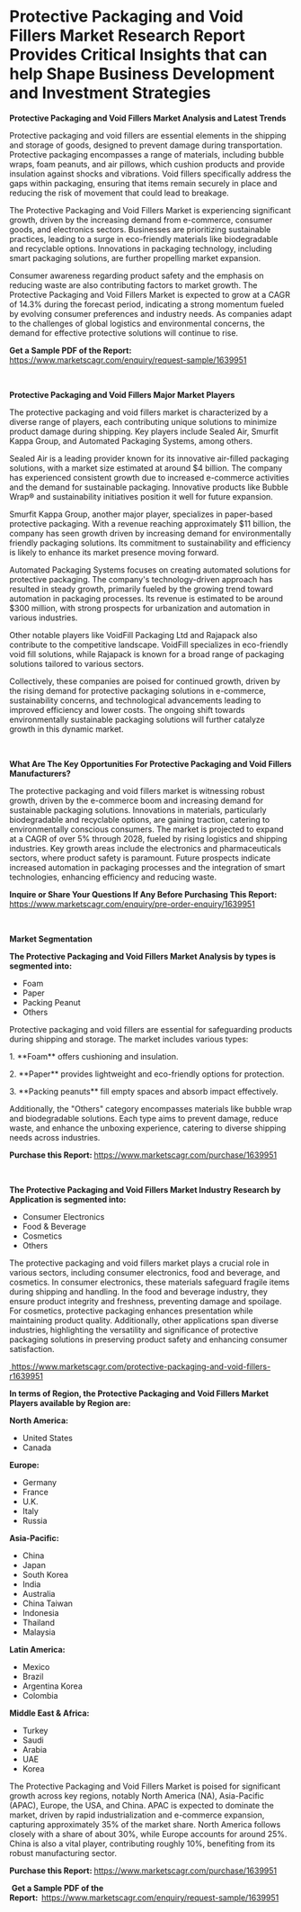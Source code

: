 <p><h1>Protective Packaging and Void Fillers Market Research Report Provides Critical Insights that can help Shape Business Development and Investment Strategies</h1></p><p><strong>Protective Packaging and Void Fillers Market Analysis and Latest Trends</strong></p>
<p><p>Protective packaging and void fillers are essential elements in the shipping and storage of goods, designed to prevent damage during transportation. Protective packaging encompasses a range of materials, including bubble wraps, foam peanuts, and air pillows, which cushion products and provide insulation against shocks and vibrations. Void fillers specifically address the gaps within packaging, ensuring that items remain securely in place and reducing the risk of movement that could lead to breakage.</p><p>The Protective Packaging and Void Fillers Market is experiencing significant growth, driven by the increasing demand from e-commerce, consumer goods, and electronics sectors. Businesses are prioritizing sustainable practices, leading to a surge in eco-friendly materials like biodegradable and recyclable options. Innovations in packaging technology, including smart packaging solutions, are further propelling market expansion. </p><p>Consumer awareness regarding product safety and the emphasis on reducing waste are also contributing factors to market growth. The Protective Packaging and Void Fillers Market is expected to grow at a CAGR of 14.3% during the forecast period, indicating a strong momentum fueled by evolving consumer preferences and industry needs. As companies adapt to the challenges of global logistics and environmental concerns, the demand for effective protective solutions will continue to rise.</p></p>
<p><strong>Get a Sample PDF of the Report:&nbsp;</strong> <a href="https://www.marketscagr.com/enquiry/request-sample/1639951?utm_campaign=3040&utm_medium=2&utm_source=Github&utm_content=ia&utm_term=19042025&utm_id=protective-packaging-and-void-fillers">https://www.marketscagr.com/enquiry/request-sample/1639951</a></p>
<p>&nbsp;</p>
<p><strong>Protective Packaging and Void Fillers Major Market Players</strong></p>
<p><p>The protective packaging and void fillers market is characterized by a diverse range of players, each contributing unique solutions to minimize product damage during shipping. Key players include Sealed Air, Smurfit Kappa Group, and Automated Packaging Systems, among others.</p><p>Sealed Air is a leading provider known for its innovative air-filled packaging solutions, with a market size estimated at around $4 billion. The company has experienced consistent growth due to increased e-commerce activities and the demand for sustainable packaging. Innovative products like Bubble Wrap® and sustainability initiatives position it well for future expansion.</p><p>Smurfit Kappa Group, another major player, specializes in paper-based protective packaging. With a revenue reaching approximately $11 billion, the company has seen growth driven by increasing demand for environmentally friendly packaging solutions. Its commitment to sustainability and efficiency is likely to enhance its market presence moving forward.</p><p>Automated Packaging Systems focuses on creating automated solutions for protective packaging. The company's technology-driven approach has resulted in steady growth, primarily fueled by the growing trend toward automation in packaging processes. Its revenue is estimated to be around $300 million, with strong prospects for urbanization and automation in various industries.</p><p>Other notable players like VoidFill Packaging Ltd and Rajapack also contribute to the competitive landscape. VoidFill specializes in eco-friendly void fill solutions, while Rajapack is known for a broad range of packaging solutions tailored to various sectors.</p><p>Collectively, these companies are poised for continued growth, driven by the rising demand for protective packaging solutions in e-commerce, sustainability concerns, and technological advancements leading to improved efficiency and lower costs. The ongoing shift towards environmentally sustainable packaging solutions will further catalyze growth in this dynamic market.</p></p>
<p>&nbsp;</p>
<p><strong>What Are The Key Opportunities For Protective Packaging and Void Fillers Manufacturers?</strong></p>
<p><p>The protective packaging and void fillers market is witnessing robust growth, driven by the e-commerce boom and increasing demand for sustainable packaging solutions. Innovations in materials, particularly biodegradable and recyclable options, are gaining traction, catering to environmentally conscious consumers. The market is projected to expand at a CAGR of over 5% through 2028, fueled by rising logistics and shipping industries. Key growth areas include the electronics and pharmaceuticals sectors, where product safety is paramount. Future prospects indicate increased automation in packaging processes and the integration of smart technologies, enhancing efficiency and reducing waste.</p></p>
<p><strong>Inquire or Share Your Questions If Any Before Purchasing This Report:</strong> <a href="https://www.marketscagr.com/enquiry/pre-order-enquiry/1639951?utm_campaign=3040&utm_medium=2&utm_source=Github&utm_content=ia&utm_term=19042025&utm_id=protective-packaging-and-void-fillers">https://www.marketscagr.com/enquiry/pre-order-enquiry/1639951</a></p>
<p>&nbsp;</p>
<p><strong>Market Segmentation</strong></p>
<p><strong>The Protective Packaging and Void Fillers Market Analysis by types is segmented into:</strong></p>
<p><ul><li>Foam</li><li>Paper</li><li>Packing Peanut</li><li>Others</li></ul></p>
<p><p>Protective packaging and void fillers are essential for safeguarding products during shipping and storage. The market includes various types: </p><p>1. **Foam** offers cushioning and insulation.</p><p>2. **Paper** provides lightweight and eco-friendly options for protection. </p><p>3. **Packing peanuts** fill empty spaces and absorb impact effectively. </p><p>Additionally, the "Others" category encompasses materials like bubble wrap and biodegradable solutions. Each type aims to prevent damage, reduce waste, and enhance the unboxing experience, catering to diverse shipping needs across industries.</p></p>
<p><strong>Purchase this Report:&nbsp;</strong><a href="https://www.marketscagr.com/purchase/1639951?utm_campaign=3040&utm_medium=2&utm_source=Github&utm_content=ia&utm_term=19042025&utm_id=protective-packaging-and-void-fillers">https://www.marketscagr.com/purchase/1639951</a></p>
<p>&nbsp;</p>
<p><strong>The Protective Packaging and Void Fillers Market Industry Research by Application is segmented into:</strong></p>
<p><ul><li>Consumer Electronics</li><li>Food & Beverage</li><li>Cosmetics</li><li>Others</li></ul></p>
<p><p>The protective packaging and void fillers market plays a crucial role in various sectors, including consumer electronics, food and beverage, and cosmetics. In consumer electronics, these materials safeguard fragile items during shipping and handling. In the food and beverage industry, they ensure product integrity and freshness, preventing damage and spoilage. For cosmetics, protective packaging enhances presentation while maintaining product quality. Additionally, other applications span diverse industries, highlighting the versatility and significance of protective packaging solutions in preserving product safety and enhancing consumer satisfaction.</p></p>
<p><a href="https://www.marketscagr.com/protective-packaging-and-void-fillers-r1639951?utm_campaign=3040&utm_medium=2&utm_source=Github&utm_content=ia&utm_term=19042025&utm_id=protective-packaging-and-void-fillers">&nbsp;https://www.marketscagr.com/protective-packaging-and-void-fillers-r1639951</a></p>
<p><strong>In terms of Region, the Protective Packaging and Void Fillers Market Players available by Region are:</strong></p>
<p>
    <p> <strong> North America: </strong>
        <ul>
            <li>United States</li>
            <li>Canada</li>
        </ul>
        </p> 
    <p> <strong> Europe: </strong>
        <ul>
            <li>Germany</li>
            <li>France</li>
            <li>U.K.</li>
            <li>Italy</li>
            <li>Russia</li>
        </ul>
        </p> 
    <p> <strong> Asia-Pacific: </strong>
        <ul>
            <li>China</li>
            <li>Japan</li>
            <li>South Korea</li>
            <li>India</li>
            <li>Australia</li>
            <li>China Taiwan</li>
            <li>Indonesia</li>
            <li>Thailand</li>
            <li>Malaysia</li>
        </ul>
        </p> 
    <p> <strong> Latin America: </strong>
        <ul>
            <li>Mexico</li>
            <li>Brazil</li>
            <li>Argentina Korea</li>
            <li>Colombia</li>
        </ul>
        </p> 
    <p> <strong> Middle East & Africa: </strong>
        <ul>
            <li>Turkey</li>
            <li>Saudi</li>
            <li>Arabia</li>
            <li>UAE</li>
            <li>Korea</li>
        </ul>
    </p>
    </p>
<p><p>The Protective Packaging and Void Fillers Market is poised for significant growth across key regions, notably North America (NA), Asia-Pacific (APAC), Europe, the USA, and China. APAC is expected to dominate the market, driven by rapid industrialization and e-commerce expansion, capturing approximately 35% of the market share. North America follows closely with a share of about 30%, while Europe accounts for around 25%. China is also a vital player, contributing roughly 10%, benefiting from its robust manufacturing sector.</p></p>
<p><strong>Purchase this Report: </strong><a href="https://www.marketscagr.com/purchase/1639951?utm_campaign=3040&utm_medium=2&utm_source=Github&utm_content=ia&utm_term=19042025&utm_id=protective-packaging-and-void-fillers">https://www.marketscagr.com/purchase/1639951</a></p>
<p>&nbsp;<strong>Get a Sample PDF of the Report:&nbsp;&nbsp;</strong><a href="https://www.marketscagr.com/enquiry/request-sample/1639951?utm_campaign=3040&utm_medium=2&utm_source=Github&utm_content=ia&utm_term=19042025&utm_id=protective-packaging-and-void-fillers">https://www.marketscagr.com/enquiry/request-sample/1639951</a></p>
<p><strong></strong></p>
<p><p></p><p></p><p></p></p>